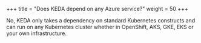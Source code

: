 +++
title = "Does KEDA depend on any Azure service?"
weight = 50
+++

No, KEDA only takes a dependency on standard Kubernetes constructs and can run on any Kubernetes cluster whether in OpenShift, AKS, GKE, EKS or your own infrastructure.